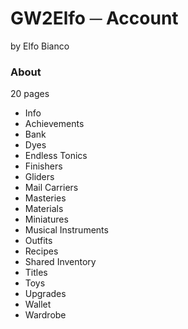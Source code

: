 # GW2Elfo ─ Account
by Elfo Bianco

### About
20 pages
* Info
* Achievements
* Bank
* Dyes
* Endless Tonics
* Finishers
* Gliders
* Mail Carriers
* Masteries
* Materials
* Miniatures
* Musical Instruments
* Outfits
* Recipes
* Shared Inventory
* Titles
* Toys
* Upgrades
* Wallet
* Wardrobe
